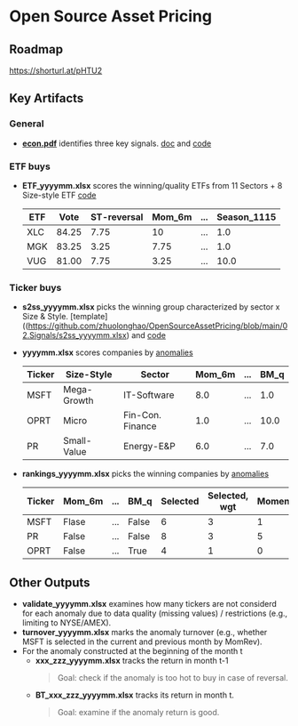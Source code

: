 # Open Source Asset Pricing


## Roadmap
https://shorturl.at/pHTU2

## Key Artifacts

### General 
- **[econ.pdf](https://github.com/zhuolonghao/OpenSourceAssetPricing/blob/main/02.Signals/econ.pdf)** identifies three key signals. [doc](https://github.com/zhuolonghao/OpenSourceAssetPricing/blob/main/02.Signals/econ_details.docx) and [code](https://github.com/zhuolonghao/OpenSourceAssetPricing/blob/main/02.Signals/Code/Signals/06.econ_analysis.py) 
  
### ETF buys
- **ETF_yyyymm.xlsx** scores the winning/quality ETFs from 11 Sectors + 8 Size-style ETF [code](https://github.com/zhuolonghao/OpenSourceAssetPricing/blob/main/02.Signals/Code/Signals/ETF_01.create_signals.py) 

	|ETF|Vote|ST-reversal|Mom_6m|...|Season_1115
	|---      |---     			|---		|---			|--|---|
	|XLC|84.25|7.75|10|...|1.0|
	|MGK|83.25|3.25|7.75|...|1.0|
	|VUG|81.00|7.75|3.25|...|10.0|
	
### Ticker buys
- **s2ss_yyyymm.xlsx** picks the winning group characterized by sector x Size & Style. [template]((https://github.com/zhuolonghao/OpenSourceAssetPricing/blob/main/02.Signals/s2ss_yyyymm.xlsx) and [code](https://github.com/zhuolonghao/OpenSourceAssetPricing/blob/main/02.Signals/Code/Signals/07.Sector_SizeStyle.py)
 
- **yyyymm.xlsx** scores companies by [anomalies](https://github.com/zhuolonghao/OpenSourceAssetPricing/blob/main/02.Signals/Code/Signals/01.create_signals.py) 

	|Ticker|Size-Style	|Sector|Mom_6m|...|BM_q|
	|---      |---     			|---		|---			|--|---|
	|MSFT|Mega-Growth|IT-Software|8.0|...|1.0|
	|OPRT|Micro|Fin-Con. Finance|1.0|...|10.0|
	|PR|Small-Value|Energy-E&P|6.0|...|7.0|

- **rankings_yyyymm.xlsx** picks the winning companies by [anomalies](https://github.com/zhuolonghao/OpenSourceAssetPricing/blob/main/02.Signals/Code/Signals/04.review_performance.py) 

	|Ticker|Mom_6m|...|BM_q|Selected	|Selected, wgt|Momentum|Valuation|...|Seasonality|MomRev|
	|---      |---     			|---		|---			|--|---|---|---|---|---|---|
	|MSFT|Flase|...|False|6|3|1|0|...|3|True|
	|PR|False|...|False|8|3|5|0|...|0|False|
	|OPRT|False|...|True|4|1|0|3|...|5|False|

## Other Outputs
- **validate_yyyymm.xlsx** examines how many tickers are not considerd for each anomaly due to data quality (missing values) / restrictions (e.g., limiting to NYSE/AMEX).
- **turnover_yyyymm.xlsx** marks the anomaly turnover (e.g., whether MSFT is selected in the current and previous month by MomRev).
-  For the anomaly constructed at the beginning of the month t
	 -  **xxx_zzz_yyyymm.xlsx** tracks the return in month t-1 
		> Goal: check if the anomaly is too hot to buy in case of reversal.
	-  **BT_xxx_zzz_yyyymm.xlsx** tracks its return in month t. 
		> Goal: examine if the anomaly return is good. 
